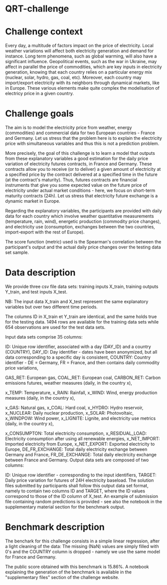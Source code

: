 # QRT-challenge

# Challenge context
Every day, a multitude of factors impact on the price of electricity. Local weather variations will affect both electricity generation and demand for instance. Long term phenomena, such as global warming, will also have a significant influence. Geopolitical events, such as the war in Ukraine, may affect in parallel the price of commodities, which are key inputs in electricity generation, knowing that each country relies on a particular energy mix (nuclear, solar, hydro, gas, coal, etc). Moreover, each country may import/export electricity with its neighbors through dynamical markets, like in Europe. These various elements make quite complex the modelisation of electricy price in a given country.

# Challenge goals
The aim is to model the electricity price from weather, energy (commodities) and commercial data for two European countries - France and Germany. Let us stress that the problem here is to explain the electricity price with simultaneous variables and thus this is not a prediction problem.

More precisely, the goal of this challenge is to learn a model that outputs from these explanatory variables a good estimation for the daily price variation of electricity futures contracts, in France and Germany. These contracts allow you to receive (or to deliver) a given amount of electricity at a specified price by the contract delivered at a specified time in the future (at the contract's maturity). Thus, futures contracts are financial instruments that give you some expected value on the future price of electricity under actual market conditions - here, we focus on short-term maturity contracts (24h). Let us stress that electricity future exchange is a dynamic market in Europe.

Regarding the explanatory variables, the participants are provided with daily data for each country which involve weather quantitative measurements (temperature, rain, wind), energetic production (commodity price changes), and electricity use (consumption, exchanges between the two countries, import-export with the rest of Europe).

The score function (metric) used is the Spearman's correlation between the participant's output and the actual daily price changes over the testing data set sample.

# Data description
We provide three csv file data sets: training inputs X_train, training outputs Y_train, and test inputs X_test.

NB: The input data X_train and X_test represent the same explanatory variables but over two different time periods.

The columns ID in X_train et Y_train are identical, and the same holds true for the testing data. 1494 rows are available for the training data sets while 654 observations are used for the test data sets.

Input data sets comprise 35 columns:

ID: Unique row identifier, associated with a day (DAY_ID) and a country (COUNTRY),
DAY_ID: Day identifier - dates have been anonymized, but all data corresponding to a specific day is consistent,
COUNTRY: Country identifier - DE = Germany, FR = France,
and then contains daily commodity price variations,

GAS_RET: European gas,
COAL_RET: European coal,
CARBON_RET: Carbon emissions futures,
weather measures (daily, in the country x),

x_TEMP: Temperature,
x_RAIN: Rainfall,
x_WIND: Wind,
energy production measures (daily, in the country x),

x_GAS: Natural gas,
x_COAL: Hard coal,
x_HYDRO: Hydro reservoir,
x_NUCLEAR: Daily nuclear production,
x_SOLAR: Photovoltaic,
x_WINDPOW: Wind power,
x_LIGNITE: Lignite,
and electricity use metrics (daily, in the country x),

x_CONSUMPTON: Total electricity consumption,
x_RESIDUAL_LOAD: Electricity consumption after using all renewable energies,
x_NET_IMPORT: Imported electricity from Europe,
x_NET_EXPORT: Exported electricity to Europe,
DE_FR_EXCHANGE: Total daily electricity exchange between Germany and France,
FR_DE_EXCHANGE: Total daily electricity exchange between France and Germany.
Output data sets are composed of two columns:

ID: Unique row identifier - corresponding to the input identifiers,
TARGET: Daily price variation for futures of 24H electricity baseload.
The solution files submitted by participants shall follow this output data set format, namely to contain two columns ID and TARGET, where the ID values correspond to those of the ID column of X_test. An example of submission file containing random predictions is provided - see also the notebook in the supplementary material section for the benchmark output.

# Benchmark description
The benchark for this challenge consists in a simple linear regression, after a light cleaning of the data: The missing (NaN) values are simply filled with 0's and the COUNTRY column is dropped - namely we use the same model for France and Germany.

The public score obtained with this benchmark is 15.86%. A notebook explaining the generation of the benchmark is available in the "supplementary files" section of the challenge website.
